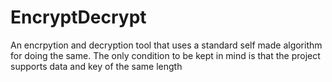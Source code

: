 # EncryptDecrypt
An encrpytion and decryption tool that uses a standard self made algorithm for doing the same.
The only condition to be kept in mind is that the project supports data and key of the same length
